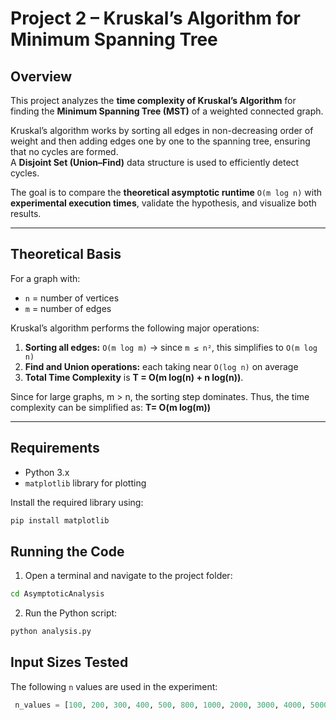 # Project 2 – Kruskal’s Algorithm for Minimum Spanning Tree

## Overview

This project analyzes the **time complexity of Kruskal’s Algorithm** for finding the **Minimum Spanning Tree (MST)** of a weighted connected graph.

Kruskal’s algorithm works by sorting all edges in non-decreasing order of weight and then adding edges one by one to the spanning tree, ensuring that no cycles are formed.  
A **Disjoint Set (Union–Find)** data structure is used to efficiently detect cycles.

The goal is to compare the **theoretical asymptotic runtime** `O(m log n)` with **experimental execution times**, validate the hypothesis, and visualize both results.

---

## Theoretical Basis

For a graph with:
- `n` = number of vertices  
- `m` = number of edges

Kruskal’s algorithm performs the following major operations:

1. **Sorting all edges:** `O(m log m)` → since `m ≤ n²`, this simplifies to `O(m log n)`
2. **Find and Union operations:** each taking near `O(log n)` on average  
3. **Total Time Complexity** is **T = O(m log(n) + n log(n))**.

Since for large graphs, m > n, the sorting step dominates. 
Thus, the time complexity can be simplified as:
                                   **T= O(m log(m))**


---

## Requirements

* Python 3.x  
* `matplotlib` library for plotting

Install the required library using:

```bash
pip install matplotlib
```

## Running the Code

1. Open a terminal and navigate to the project folder:

```bash
cd AsymptoticAnalysis
```

2. Run the Python script:

```bash
python analysis.py
```

## Input Sizes Tested

The following `n` values are used in the experiment:

```python
 n_values = [100, 200, 300, 400, 500, 800, 1000, 2000, 3000, 4000, 5000]
```
